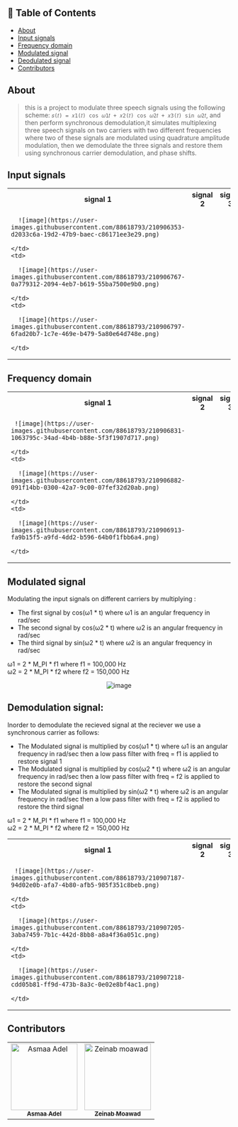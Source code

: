 ## 📝 Table of Contents

- [About](#about)
- [Input signals](#input)
- [Frequency domain](#freq)
- [Modulated signal](#modulated-signal)
- [Deodulated signal](#demodulated-signal)
- [Contributors](#Contributors)


## About <a name = "about"></a>
> this is a project to modulate three speech signals using the following scheme: `𝑠(𝑡) = 𝑥1(𝑡) cos 𝜔1𝑡 + 𝑥2(𝑡) cos 𝜔2𝑡 + 𝑥3(𝑡) sin 𝜔2𝑡`, and then perform synchronous demodulation,it simulates multiplexing three speech signals on two carriers with two different frequencies where two of these signals are modulated using quadrature amplitude modulation, then we demodulate the three signals and restore them using synchronous carrier demodulation, and phase shifts.

## Input signals <a name = "input"></a>

<table>
  <tr>
    <th>signal 1</th>
    <th>signal 2</th>
    <th>signal 3</th>
  </tr>
  <tr>
    <td>
      
      ![image](https://user-images.githubusercontent.com/88618793/210906353-d2033c6a-19d2-47b9-baec-c86171ee3e29.png)

    </td>
    <td>
      
      ![image](https://user-images.githubusercontent.com/88618793/210906767-0a779312-2094-4eb7-b619-55ba7500e9b0.png)

    </td>
    <td>
      
      ![image](https://user-images.githubusercontent.com/88618793/210906797-6fad20b7-1c7e-469e-b479-5a80e64d748e.png)

    </td>
  </tr>
</table>

## Frequency domain <a name = "freq"></a>

<table>
  <tr>
    <th>signal 1</th>
    <th>signal 2</th>
    <th>signal 3</th>
  </tr>
  <tr>
    <td>
      
     ![image](https://user-images.githubusercontent.com/88618793/210906831-1063795c-34ad-4b4b-b88e-5f3f1907d717.png)
      
    </td>
    <td>
      
      ![image](https://user-images.githubusercontent.com/88618793/210906882-091f14bb-0300-42a7-9c00-07fef32d20ab.png)

    </td>
    <td>
      
      ![image](https://user-images.githubusercontent.com/88618793/210906913-fa9b15f5-a9fd-4dd2-b596-64b0f1fbb6a4.png)

    </td>
  </tr>
</table>

## Modulated signal <a name = "modulated-signal"></a>

Modulating the input signals on different carriers by multiplying : 
- The first signal by cos(ω1 * t) where ω1 is an angular frequency in rad/sec
- The second signal by cos(ω2 * t) where ω2 is an angular frequency in rad/sec
- The third signal by sin(ω2 * t) where ω2 is an angular frequency in rad/sec

ω1 = 2 * M_PI * f1 where f1 = 100,000 Hz  \
ω2 = 2 * M_PI * f2 where f2 = 150,000 Hz

<div align='center'>

![image](https://user-images.githubusercontent.com/88618793/210905073-cd7bfb8b-3686-4e1b-ae9c-68141c15d5db.png)

</div>

## Demodulation signal: <a name = "demodulated-signal"></a>
Inorder to demodulate the recieved signal at the reciever we use a synchronous carrier as follows:
- The Modulated signal is multiplied by cos(ω1 * t) where ω1 is an angular frequency in rad/sec then a low pass filter with freq = f1 is applied to restore signal 1
- The Modulated signal is multiplied by cos(ω2 * t) where ω2 is an angular frequency in rad/sec then a low pass filter with freq = f2 is applied to restore the second signal
- The Modulated signal is multiplied by sin(ω2 * t) where ω2 is an angular frequency in rad/sec then a low pass filter with freq = f2 is applied to restore the third signal

ω1 = 2 * M_PI * f1 where f1 = 100,000 Hz  \
ω2 = 2 * M_PI * f2 where f2 = 150,000 Hz

<table>
  <tr>
    <th>signal 1</th>
    <th>signal 2</th>
    <th>signal 3</th>
  </tr>
  <tr>
    <td>
      
     ![image](https://user-images.githubusercontent.com/88618793/210907187-94d02e0b-afa7-4b80-afb5-985f351c8beb.png)
      
    </td>
    <td>
      
      ![image](https://user-images.githubusercontent.com/88618793/210907205-3aba7459-7b1c-442d-8bb8-a8a4f36a051c.png)

    </td>
    <td>
      
      ![image](https://user-images.githubusercontent.com/88618793/210907218-cdd05b81-ff9d-473b-8a3c-0e02e8bf4ac1.png)

    </td>
  </tr>
</table>


## Contributors <a name = "Contributors"></a>

<table>
  <tr>
    <td align="center">
    <a href="https://github.com/asmaaadel0" target="_black">
    <img src="https://avatars.githubusercontent.com/u/88618793?s=400&u=886a14dc5ef5c205a8e51942efe9665ed8fd4717&v=4" width="150px;" alt="Asmaa Adel"/>
    <br />
    <sub><b>Asmaa Adel</b></sub></a>
    </td>
    <td align="center">
    <a href="https://github.com/zeinabmoawad" target="_black">
    <img src="https://avatars.githubusercontent.com/u/92188433?v=4" width="150px;" alt="Zeinab moawad"/>
    <br />
    <sub><b>Zeinab Moawad</b></sub></a>
    </td>
    
    
  </tr>
 </table>

